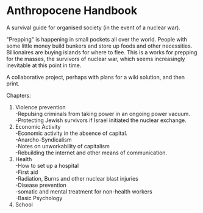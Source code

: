 # Anthropocene Handbook
A survival guide for organised society (in the event of a nuclear war).

"Prepping" is happening in small pockets all over the world. People with some little money build bunkers and store up foods and other necessities. Billionaires are buying islands for where to flee. This is a works for prepping for the masses, the survivors of nuclear war, which seems increasingly inevitable at this point in time.

A collaborative project, perhaps with plans for a wiki solution, and then print.

Chapters:

1. Violence prevention<br />
    -Repulsing criminals from taking power in an ongoing power vacuum.<br />
    -Protecting Jewish survivors if Israel initiated the nuclear exchange.<br />
2. Economic Activity<br />
    -Economic activity in the absence of capital.<br />
    -Anarcho-Syndicalism<br />
    -Notes on unworkability of capitalism<br />
    -Rebuilding the internet and other means of communication.<br />
3. Health<br />
    -How to set up a hospital<br />
    -First aid<br />
    -Radiation, Burns and other nuclear blast injuries<br />
    -Disease prevention<br />
    -somatic and mental treatment for non-health workers<br />
    -Basic Psychology<br />
4. School<br />
